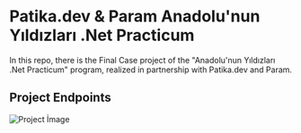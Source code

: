 # Patika.dev & Param Anadolu'nun Yıldızları .Net Practicum

In this repo, there is the Final Case project of the "Anadolu'nun Yıldızları .Net Practicum" program, realized in partnership with Patika.dev and Param.

## Project Endpoints
![Project İmage](https://i.hizliresim.com/sbnrfz4.png)

